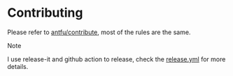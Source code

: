 # Contributing

Please refer to [antfu/contribute](https://github.com/antfu/contribute), most of the rules are the same.

> [!NOTE]
> I use release-it and github action to release, check the [release.yml](./.github/workflows/release.yml) for more details.
